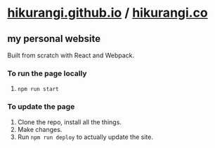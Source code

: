 # [hikurangi.github.io](https://hikurangi.github.io) / [hikurangi.co](https://hikurangi.co)

## my personal website

Built from scratch with React and Webpack.

### To run the page locally
1. `npm run start`

### To update the page
1. Clone the repo, install all the things.
2. Make changes.
3. Run `npm run deploy` to actually update the site.